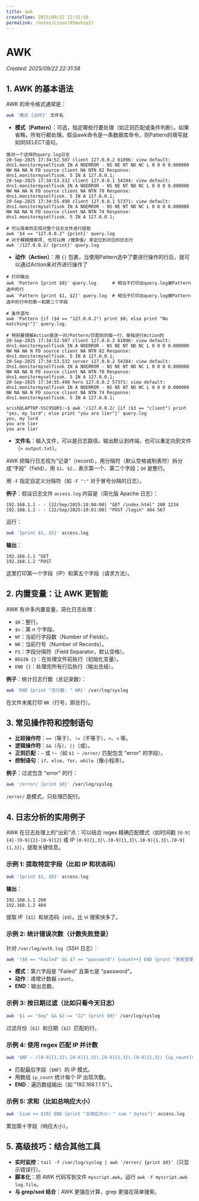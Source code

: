 ```yaml
---
title: awk
createTime: 2025/09/22 22:31:58
permalink: /notes/Linux/85muhzy2/
---
```

# AWK

*Created: 2025/09/22 22:31:58*

## 1. AWK 的基本语法

AWK 的命令格式通常是：

```bash
awk '模式 {动作}' 文件名
```

- **模式（Pattern）**：可选，指定哪些行要处理（如正则匹配或条件判断）。如果省略，所有行都处理。假设awk命令是一条数据库命令，则Pattern的填写就如同SELECT语句。
```Pattern
面对一个这样的query.log日志
20-Sep-2025 17:34:52.507 client 127.0.0.2 61096: view default: dns1.monitormyselfisok IN A NOERROR - NS NE NT ND NC L 0 0 0 0.000000 NW NA NA N FD source client NA NTN 82 Response: dns1.monitormyselfisok. 5 IN A 127.0.0.1;
20-Sep-2025 17:34:53.532 client 127.0.0.1 54284: view default: dns1.monitormyselfisok IN A NOERROR - NS NE NT ND NC L 0 0 0 0.000000 NW NA NA N FD source client NA NTN 78 Response: dns1.monitormyselfisok. 5 IN A 127.0.0.1;
20-Sep-2025 17:34:55.490 client 127.0.0.1 57371: view default: dns1.monitormyselfisok IN A NOERROR - NS NE NT ND NC L 0 0 0 0.000000 NW NA NA N FD source client NA NTN 74 Response: dns1.monitormyselfisok. 5 IN A 127.0.0.1;

# 可以简单的实现对整个日志文件进行提取
awk '$4 == "127.0.0.2" {print}' query.log
# 对于模糊搜索项, 也可以用 /搜索值/ 来定位到对应的日志行
awk '/127.0.0.2/ {print}' query.log
```
- **动作（Action）**：用 `{}` 包裹，当使用Pattern选中了要进行操作的行后，就可以通过Action来对齐进行操作了 
```Action
# 打印输出
awk 'Pattern {print $0}' query.log      # 相当于打印出query.log被Pattern选中的行
awk 'Pattern {print $1, $2}' query.log  # 相当于打印出query.log被Pattern选中的行中的第一和第二个字段

# 条件语句
awk 'Pattern {if ($4 == "127.0.0.2") print $0; else print "No matching!"}' query.log.

# 特别要理解Action是逐一对/Pattern/匹配到的每一行，单独进行Action的
20-Sep-2025 17:34:52.507 client 127.0.0.2 61096: view default: dns1.monitormyselfisok IN A NOERROR - NS NE NT ND NC L 0 0 0 0.000000 NW NA NA N FD source client NA NTN 82 Response: dns1.monitormyselfisok. 5 IN A 127.0.0.1;
20-Sep-2025 17:34:53.532 server 127.0.0.2 54284: view default: dns1.monitormyselfisok IN A NOERROR - NS NE NT ND NC L 0 0 0 0.000000 NW NA NA N FD source client NA NTN 78 Response: dns1.monitormyselfisok. 5 IN A 127.0.0.1;
20-Sep-2025 17:34:55.490 hero 127.0.0.2 57371: view default: dns1.monitormyselfisok IN A NOERROR - NS NE NT ND NC L 0 0 0 0.000000 NW NA NA N FD source client NA NTN 74 Response: dns1.monitormyselfisok. 5 IN A 127.0.0.1;

arish@LAPTOP-5SC95QR5:~$ awk '/127.0.0.2/ {if ($3 == "client") print "yes, my lord"; else print "you are lier"}' query.log
yes, my lord
you are lier
you are lier
```
- **文件名**：输入文件，可以是日志路径。输出默认到终端，也可以重定向到文件（`> output.txt`）。

AWK 把每行日志视为“记录”（record），用分隔符（默认空格或制表符）拆分成“字段”（field），用 `$1`、`$2`... 表示第一个、第二个字段；`$0` 是整行。

用 `-F` 指定自定义分隔符（如 `-F ":"` 对于冒号分隔的日志）。

**例子**：假设日志文件 `access.log` 内容是（简化版 Apache 日志）：

```
192.168.1.1 - - [22/Sep/2025:10:00:00] "GET /index.html" 200 1234
192.168.1.2 - - [22/Sep/2025:10:01:00] "POST /login" 404 567
```

运行：

```bash
awk '{print $1, $5}' access.log
```

**输出**：

```
192.168.1.1 "GET
192.168.1.2 "POST
```

这里打印第一个字段（IP）和第五个字段（请求方法）。

## 2. 内置变量：让 AWK 更智能

AWK 有许多内置变量，简化日志处理：

- `$0`：整行。
- `$n`：第 n 个字段。
- `NF`：当前行字段数（Number of Fields）。
- `NR`：当前行号（Number of Records）。
- `FS`：字段分隔符（Field Separator，默认空格）。
- `BEGIN {}`：在处理文件前执行（初始化变量）。
- `END {}`：处理完所有行后执行（输出总结）。

**例子**：统计日志行数（总记录数）：

```bash
awk 'END {print "总行数: " NR}' /var/log/syslog
```

在文件末尾打印 `NR`（行号，即总行）。

## 3. 常见操作符和控制语句

- **比较操作符**：`==`（等于）、`!=`（不等于）、`>`、`<` 等。
- **逻辑操作符**：`&&`（与）、`||`（或）。
- **正则匹配**：`~` 或 `!~`（如 `$1 ~ /error/` 匹配包含 "error" 的字段）。
- **控制语句**：`if`、`else`、`for`、`while`（像小程序）。

**例子**：过滤包含 "error" 的行：

```bash
awk '/error/ {print $0}' /var/log/syslog
```

`/error/` 是模式，只处理匹配行。

## 4. 日志分析的实用例子

AWK 在日志处理上的“出彩”点：可以结合 regex 精确匹配模式（如时间戳 `[0-9]{4}-[0-9]{2}-[0-9]{2}` 或 IP `[0-9]{1,3}\.[0-9]{1,3}\.[0-9]{1,3}\.[0-9]{1,3}`），提取关键信息。

### 示例 1: 提取特定字段（比如 IP 和状态码）

```bash
awk '{print $1, $9}' access.log
```

**输出**：

```
192.168.1.1 200
192.168.1.2 404
```

提取 IP（`$1`）和状态码（`$9`）。比 vi 搜索快多了。

### 示例 2: 统计错误次数（计数失败登录）

针对 `/var/log/auth.log`（SSH 日志）：

```bash
awk '($6 == "Failed" && $7 == "password") {count++} END {print "失败登录次数: " count}' /var/log/auth.log
```

- **模式**：第六字段是 "Failed" 且第七是 "password"。
- **动作**：递增计数器 `count`。
- **END**：输出总数。

### 示例 3: 按日期过滤（比如只看今天日志）

```bash
awk '$1 == "Sep" && $2 == "22" {print $0}' /var/log/syslog
```

过滤月份（`$1`）和日期（`$2`）匹配的行。

### 示例 4: 使用 regex 匹配 IP 并计数

```bash
awk '$NF ~ /[0-9]{1,3}\.[0-9]{1,3}\.[0-9]{1,3}\.[0-9]{1,3}/ {ip_count[$NF]++} END {for (ip in ip_count) print ip, ip_count[ip]}' /var/log/auth.log
```

- 匹配最后字段（`$NF`）的 IP 模式。
- 用数组 `ip_count` 统计每个 IP 出现次数。
- **END**：遍历数组输出（如 "192.168.1.1 5"）。

### 示例 5: 求和（比如总响应大小）

```bash
awk '{sum += $10} END {print "总响应大小: " sum " bytes"}' access.log
```

累加第十字段（响应大小）。

## 5. 高级技巧：结合其他工具

- **实时监控**：`tail -f /var/log/syslog | awk '/error/ {print $0}'`（只显示错误行）。
- **脚本化**：把 AWK 代码写到文件 `myscript.awk`，运行 `awk -f myscript.awk log.file`。
- **与 grep/sed 结合**：AWK 更强在计算，grep 更强在简单搜索。

